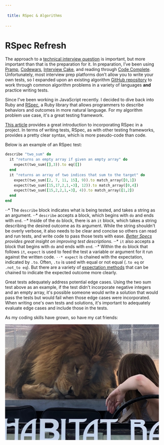 ```yaml
---

 title: RSpec & Algorithms

---
```


# RSpec Refresh

The approach to a [technical interview question](https://autumnj.github.io//technical-interviews/) is important, but more important than that is the preparation for it. In preparation, I’ve been using [Pramp](https://www.pramp.com/), [Codewars](https://www.codewars.com/), [Interview Cake](https://www.interviewcake.com/), and reading through [Code Complete](https://www.amazon.com/Code-Complete-Practical-Handbook-Construction/dp/0735619670). Unfortunately, most interview prep platforms don’t allow you to write your own tests, so I expanded upon an existing algorithm [GitHub repository](https://github.com/AutumnJ/algorithm-practice/tree/master) to work through common algorithm problems in a variety of languages **and** practice writing tests.

Since I've been working in JavaScript recently. I decided to dive back into Ruby and [RSpec](http://rspec.info/), a Ruby library that allows programmers to describe behaviors and outcomes in more natural language. For my algorithm problem use case, it's a great testing framework. 


[This article](https://code.tutsplus.com/articles/rspec-testing-for-beginners-part-1--cms-26716) provides a great introduction to incorporating RSpec in a project. In terms of writing tests, RSpec, as with other testing frameworks, provides a pretty clear syntax, which is more pseudo-code than code. 

Below is an example of an RSpec test:

```ruby
describe "two_sum" do
  it "returns an empty array if given an empty array" do
    expect(two_sum([],3)).to eq([])
  end
  it "returns an array of two indices that sum to the target" do
    expect(two_sum([2, 7, 11, 15], 9)).to match_array([0,1])
    expect(two_sum([15,17,2,1,-3], 12)).to match_array([0,4])
    expect(two_sum([15,2,2,1,-3], 4)).to match_array([1,2])
  end
end
```


⋅⋅* The `describe` block indicates what is being tested, and takes a string as an argument.
⋅⋅* `describe` accepts a block, which begins with `do` and ends with `end`.
⋅⋅* Inside of the `do` block, there is an `it` block, which takes a string describing the desired outcome as its argument. While the string shouldn't be overly verbose, it also needs to be clear and concise so others can read and run tests, and write code to pass those tests with ease. *[Better Specs](http://www.betterspecs.org/) provides great insight on improving test descriptions.* 
⋅⋅* `it` also accepts a block that begins with `do` and ends with `end`.
⋅⋅* Within the `do` block that follows `it`, `expect` is used to feed the test a variable or argument for it run against the written code. `⋅⋅* expect` is chained with the expectation, indicated by `.to`. Often, `.to` is used with equal or not equal (`.to eq` or `.not_to eq`). But there are a variety of [expectation methods](https://rspec.info/documentation/3.5/rspec-expectations/method_list.html) that can be chained to indicate the expected outcome more clearly.

Great tests adequately address potential edge cases. Using the two sum test above as an example, if the test didn't incorporate negative integers and an empty array, it's possible someone would write a solution that would pass the tests but would fail when those edge cases were incorporated. When writing one's own tests and solutions, it's important to adequately evaluate edge cases and include those in the tests. 

As my coding skills have grown, so have my cat friends:

![alt text](/assets/images/IMG_0384.jpeg "Meow!")